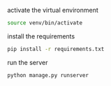 activate the virtual environment

```bash
source venv/bin/activate
```

install the requirements

```bash
pip install -r requirements.txt
```

run the server

```bash
python manage.py runserver
```
